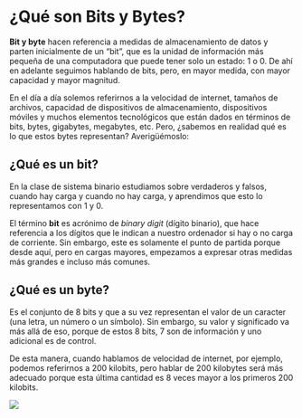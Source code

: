 # ¿Qué son Bits y Bytes?

**Bit y byte** hacen referencia a medidas de almacenamiento de datos y parten inicialmente de un “bit”, que es la unidad de información más pequeña de una computadora que puede tener solo un estado: 1 o 0. De ahí en adelante seguimos hablando de bits, pero, en mayor medida, con mayor capacidad y mayor magnitud.

En el día a día solemos referirnos a la velocidad de internet, tamaños de archivos, capacidad de dispositivos de almacenamiento, dispositivos móviles y muchos elementos tecnológicos que están dados en términos de bits, bytes, gigabytes, megabytes, etc. Pero, ¿sabemos en realidad qué es lo que estos bytes representan? Averigüémoslo:

## ¿Qué es un bit?

En la clase de sistema binario estudiamos sobre verdaderos y falsos, cuando hay carga y cuando no hay carga, y aprendimos que esto lo representamos con 1 y 0.

El término **bit** es acrónimo de _binary digit_ (dígito binario), que hace referencia a los dígitos que le indican a nuestro ordenador si hay o no carga de corriente. Sin embargo, este es solamente el punto de partida porque desde aquí, pero en cargas mayores, empezamos a expresar otras medidas más grandes e incluso más comunes.

## ¿Qué es un byte?

Es el conjunto de 8 bits y que a su vez representan el valor de un caracter (una letra, un número o un símbolo). Sin embargo, su valor y significado va más allá de eso, porque de estos 8 bits, 7 son de información y uno adicional es de control.

De esta manera, cuando hablamos de velocidad de internet, por ejemplo, podemos referirnos a 200 kilobits, pero hablar de 200 kilobytes será más adecuado porque esta última cantidad es 8 veces mayor a los primeros 200 kilobits.

![](http://www.tebytib.com/webgest/extfiles/TEBYTIB1824-748582.jpg)